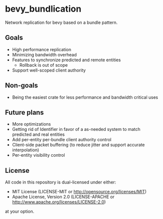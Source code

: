 # bevy_bundlication

Network replication for bevy based on a bundle pattern.

## Goals

- High performance replication
- Minimizing bandwidth overhead
- Features to synchronize predicted and remote entities
    - Rollback is out of scope
- Support well-scoped client authority

## Non-goals

- Being the easiest crate for less performance and bandwidth critical uses

## Future plans

- More optimizations
- Getting rid of Identifier in favor of a as-needed system to match predicted and real entities
- Add per-entity per-bundle client authority control
- Client-side packet buffering (to reduce jitter and support accurate interpolation)
- Per-entity visibility control

## License

All code in this repository is dual-licensed under either:

- MIT License (LICENSE-MIT or http://opensource.org/licenses/MIT)
- Apache License, Version 2.0 (LICENSE-APACHE or http://www.apache.org/licenses/LICENSE-2.0)

at your option.
